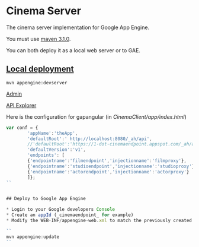Cinema Server
=============================================

The cinema server implementation for Google App Engine.

You must use [maven 3.1.0](http://maven.apache.org).

You can both deploy it as a local web server or to GAE.

## [Local deployment](https://cloud.google.com/appengine/docs/java/tools/maven#testing_your_app_with_the_development_server)
``
mvn appengine:devserver
``

[Admin](http://localhost:8080/_ah/admin)

[API Explorer](http://localhost:8080/_ah/api/explorer)

Here is the configuration for gapangular (in _CinemaClient/app/index.html_)

```javascript
var conf = {
        'appName':'theApp',
        'defaultRoot':' http://localhost:8080/_ah/api',
        //'defaultRoot':'https://1-dot-cinemaendpoint.appspot.com/_ah/api',
        'defaultVersion':'v1',
        'endpoints': [
        {'endpointname':'filmendpoint','injectionname':'filmproxy'},
        {'endpointname':'studioendpoint','injectionname':'studioproxy'},
        {'endpointname':'actorendpoint','injectionname':'actorproxy'}
        ]};
``


## Deploy to Google App Engine

* Login to your Google developers Console
* Create an appId (_cinemaendpoint_ for example)
* Modify the WEB-INF/appengine-web.xml to match the previously created appId

``
mvn appengine:update
``

